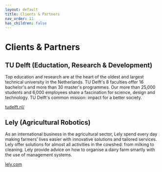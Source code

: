 ```yaml
---
layout: default
title: Clients & Partners
nav_order: 11
has_children: false
---
```


# Clients & Partners

## TU Delft (Eductation, Research & Development)

Top education and research are at the heart of the oldest and largest technical university in the Netherlands. TU Delft's 8 faculties offer 16 bachelor's and more than 30 master's programmes. Our more than 25,000 students and 6,000 employees share a fascination for science, design and technology. TU Delft's common mission: impact for a better society.

[tudelft.nl/](https://www.tudelft.nl/)

## Lely (Agricultural Robotics)

As an international business in the agricultural sector, Lely spend every day making farmers’ lives easier with innovative solutions and tailored services. Lely offer solutions for almost all activities in the cowshed: from milking to cleaning. Lely provide advice on how to organise a dairy farm smartly with the use of management systems.

[lely.com](https://www.lely.com/)
